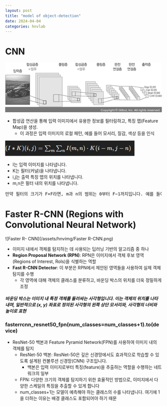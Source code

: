 ```yaml
---
layout: post
title: "model of object-detection"
date: 2024-04-04
categories: hnvlab
---
```


# CNN
![CNN](/assets/hnvimg/cnn.png)  
-  합성곱 연산을 통해 입력 이미지에서 유용한 정보를 필터링하고, 특징 맵(Feature Map)을 생성.  
    - 이 과정은 입력 이미지의 로컬 패턴, 예를 들어 모서리, 질감, 색상 등을 인식  

![CNN Formula](/assets/hnvimg/cnn_formula.png)  
- I는 입력 이미지를 나타냅니다.
- K는 필터(커널)을 나타냅니다.
- i,j는 출력 특징 맵의 위치를 나타냅니다.
- m,n은 필터 내의 위치를 나타냅니다.
<pre>
만약 필터의 크기가 F×F라면, m과 n의 범위는 0부터 F−1까지입니다. 예를 들어, 3×3 크기의 필터를 사용한다면, m과 n은 각각 0,1,2의 값을 갖게 됩니다
</pre>  

# Faster R-CNN (Regions with Convolutional Neural Network)  
![Faster R- CNN](/assets/hnvimg/Faster R-CNN.png)  
- 이미지 내에서 객체를 탐지하는 데 사용되는 딥러닝 기반의 알고리즘 중 하나
- **Region Proposal Network (RPN)**: RPN은 이미지에서 객체 후보 영역(Regions of Interest, RoIs)을 식별하는 역할
- **Fast R-CNN Detector**: 이 부분은 RPN에서 제안된 영역들을 사용하여 실제 객체 탐지를 수행
    - 각 영역에 대해 객체의 클래스를 분류하고, 바운딩 박스의 위치를 더욱 정밀하게 조정  

##### *바운딩 박스는 이미지 내 특정 객체를 둘러싸는 사각형입니다. 이는 객체의 위치를 나타내며, 일반적으로 (x, y) 좌표로 정의된 사각형의 왼쪽 상단 모서리와, 사각형의 너비와 높이로 표현*
### fasterrcnn_resnet50_fpn(num_classes=num_classes+1).to(device)
- ResNet-50 백본과 Feature Pyramid Network(FPN)를 사용하여 이미지 내의 객체를 탐지
    - ResNet-50 백본: ResNet-50은 깊은 신경망에서도 효과적으로 학습할 수 있도록 설계된 컨볼루션 신경망(CNN) 구조입니다.
        - 백본은 입력 이미지로부터 특징(feature)을 추출하는 역할을 수행하는 네트워크의 일부
    - FPN: 다양한 크기의 객체를 탐지하기 위한 효율적인 방법으로, 이미지에서 다양한 스케일의 특징을 추출할 수 있게 합니다
    - num_classes+1는 모델이 예측해야 하는 클래스의 수를 나타냅니다. 여기에 1을 더하는 이유는 배경 클래스도 포함되어야 하기 때문


